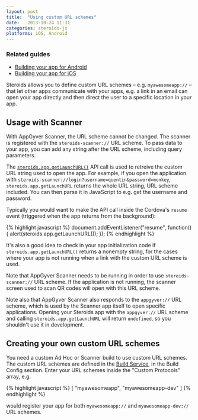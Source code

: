 ```yaml
---
layout: post
title:  "Using custom URL schemes"
date:   2013-10-24 11:31
categories: steroids-js
platforms: iOS, Android
---
```

### Related guides
* [Building your app for Android][android-build-config]
* [Building your app for iOS][ios-build-config]

Steroids allows you to define custom URL schemes – e.g. `myawesomeapp://` – that let other apps communicate with your apps, e.g. a link in an email can open your app directly and then direct the user to a specific location in your app.

## Usage with Scanner

With AppGyver Scanner, the URL scheme cannot be changed. The scanner is registered with the `steroids-scanner://` URL scheme. To pass data to your app, you can add any string after the URL scheme, including query parameters.

The [`steroids.app.getLaunchURL()`](http://docs.appgyver.com/en/edge/steroids_Steroids%20App%20and%20Device_Steroids.app_app.getLaunchURL.md.html#steroids.app.getLaunchURL) API call is used to retreive the custom URL string used to open the app. For example, if you open the application with `steroids-scanner://login?username=quentin&password=monkey`, `steroids.app.getLaunchURL` returns the whole URL string, URL scheme included. You can then parse it in JavaScript to e.g. get the username and password.

Typically you would want to make the API call inside the Cordova's `resume` event (triggered when the app returns from the background):

{% highlight javascript %}
document.addEventListener("resume", function() {
  alert(steroids.app.getLaunchURL());
});
{% endhighlight %}

It's also a good idea to check in your app initialization code if `steroids.app.getLaunchURL()` returns a nonempty string, for the cases where your app is not running when a link with the custom URL scheme is used.

Note that AppGyver Scanner needs to be running in order to use `steroids-scanner://` URL scheme.  If the application is not running, the scanner screen used to scan QR codes will open with this URL scheme.

Note also that AppGyver Scanner also responds to the `appgyver://` URL scheme, which is used by the Scanner app itself to open specific applications. Opening your Steroids app with the `appgyver://` URL scheme and calling `steroids.app.getLaunchURL` will return `undefined`, so you shouldn't use it in development.

## Creating your own custom URL schemes

You need a custom Ad Hoc or Scanner build to use custom URL schemes. The custom URL schemes are defined in the [Build Service](http://cloud.appgyver.com), in the Build Config section. Enter your URL schemes inside the "Custom Protocols" array, e.g.

{% highlight javascript %}
[
  "myawesomeapp",
  "myawesomeapp-dev"
]
{% endhighlight %}

would register your app for both `myawesomeapp://` and `myawesomeapp-dev://` URL schemes.

[android-build-config]: /steroids/guides/cloud_services/android-build-config/
[ios-build-config]: /steroids/guides/cloud_services/ios-build-config/
